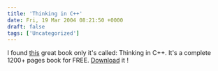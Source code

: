 ```yaml
---
title: 'Thinking in C++'
date: Fri, 19 Mar 2004 08:21:50 +0000
draft: false
tags: ['Uncategorized']
---
```


I found [this](/wp-content/uploads/2004/03/thinking_cpp.pdf) great book only it's called: Thinking in C++. It's a complete 1200+ pages book for FREE. [Download](/wp-content/uploads/2004/03/thinking_cpp.pdf) it !